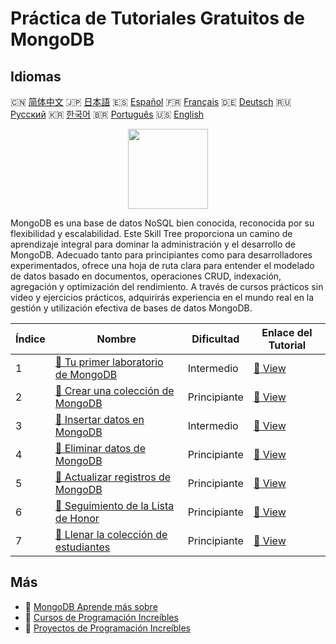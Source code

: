 # Práctica de Tutoriales Gratuitos de MongoDB

## Idiomas

🇨🇳 [简体中文](README_zh.md) 🇯🇵 [日本語](README_ja.md) 🇪🇸 [Español](README_es.md) 🇫🇷 [Français](README_fr.md) 🇩🇪 [Deutsch](README_de.md) 🇷🇺 [Русский](README_ru.md) 🇰🇷 [한국어](README_ko.md) 🇧🇷 [Português](README_pt.md) 🇺🇸 [English](README.md) 

<div align="center">
<img width="128px" src="https://file.labex.io/path/iL7seSYd8jLs.png">
</div>

MongoDB es una base de datos NoSQL bien conocida, reconocida por su flexibilidad y escalabilidad. Este Skill Tree proporciona un camino de aprendizaje integral para dominar la administración y el desarrollo de MongoDB. Adecuado tanto para principiantes como para desarrolladores experimentados, ofrece una hoja de ruta clara para entender el modelado de datos basado en documentos, operaciones CRUD, indexación, agregación y optimización del rendimiento. A través de cursos prácticos sin video y ejercicios prácticos, adquirirás experiencia en el mundo real en la gestión y utilización efectiva de bases de datos MongoDB.

|   Índice | Nombre                                                                                                                 | Dificultad   | Enlace del Tutorial                                                                      |
|----------|------------------------------------------------------------------------------------------------------------------------|--------------|------------------------------------------------------------------------------------------|
|        1 | [📖 Tu primer laboratorio de MongoDB](https://labex.io/es/tutorials/mongodb-your-first-mongodb-lab-420660)             | Intermedio   | [🔗 View](https://labex.io/es/tutorials/mongodb-your-first-mongodb-lab-420660)           |
|        2 | [📖 Crear una colección de MongoDB](https://labex.io/es/tutorials/mongodb-create-mongodb-collection-420695)            | Principiante | [🔗 View](https://labex.io/es/tutorials/mongodb-create-mongodb-collection-420695)        |
|        3 | [📖 Insertar datos en MongoDB](https://labex.io/es/tutorials/mongodb-insert-data-in-mongodb-420696)                    | Intermedio   | [🔗 View](https://labex.io/es/tutorials/mongodb-insert-data-in-mongodb-420696)           |
|        4 | [📖 Eliminar datos de MongoDB](https://labex.io/es/tutorials/mongodb-delete-mongodb-data-420822)                       | Principiante | [🔗 View](https://labex.io/es/tutorials/mongodb-delete-mongodb-data-420822)              |
|        5 | [📖 Actualizar registros de MongoDB](https://labex.io/es/tutorials/mongodb-update-mongodb-records-420823)              | Principiante | [🔗 View](https://labex.io/es/tutorials/mongodb-update-mongodb-records-420823)           |
|        6 | [📖 Seguimiento de la Lista de Honor](https://labex.io/es/tutorials/mongodb-honor-roll-tracker-425476)                 | Principiante | [🔗 View](https://labex.io/es/tutorials/mongodb-honor-roll-tracker-425476)               |
|        7 | [📖 Llenar la colección de estudiantes](https://labex.io/es/tutorials/mongodb-populate-the-students-collection-425481) | Principiante | [🔗 View](https://labex.io/es/tutorials/mongodb-populate-the-students-collection-425481) |

## Más

- 🔗 [MongoDB Aprende más sobre](https://labex.io/es/skilltrees/mongodb)
- 🔗 [Cursos de Programación Increíbles](https://github.com/labex-labs/awesome-programming-courses)
- 🔗 [Proyectos de Programación Increíbles](https://github.com/labex-labs/awesome-programming-projects)

